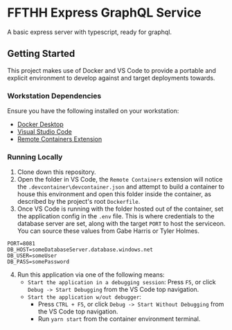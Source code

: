 # FFTHH Express GraphQL Service
A basic express server with typescript, ready for graphql.

## Getting Started
This project makes use of Docker and VS Code to provide a portable and explicit environment to develop against and target deployments towards.

### Workstation Dependencies
Ensure you have the following installed on your workstation:

*   [Docker Desktop](https://www.docker.com/products/docker-desktop)
*   [Visual Studio Code](https://code.visualstudio.com/download)
*   [Remote Containers Extension](https://marketplace.visualstudio.com/items?itemName=ms-vscode-remote.remote-containers)

### Running Locally
1. Clone down this repository.
2. Open the folder in VS Code, the `Remote Containers` extension will notice the `.devcontainer\devcontainer.json` and attempt to build a container to house this environment and open this folder inside the container, as described by the project's root `Dockerfile`.
3. Once VS Code is running with the folder hosted out of the container, set the application config in the `.env` file. This is where credentials to the database server are set, along with the target `PORT` to host the serviceon. You can source these values from Gabe Harris or Tyler Holmes.
```
PORT=8081
DB_HOST=someDatabaseServer.database.windows.net
DB_USER=someUser
DB_PASS=somePassword
```

4. Run this application via one of the following means:
    - `Start the application in a debugging session`: Press `F5`, or click `Debug -> Start Debugging` from the VS Code top navigation.
    - `Start the application w/out debugger`:
        - Press `CTRL + F5`, or click `Debug -> Start Without Debugging` from the VS Code top navigation.
        - Run `yarn start` from the container environment terminal.